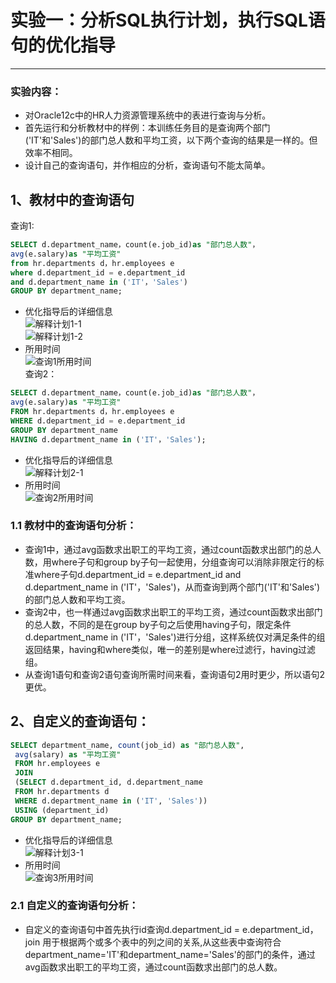 # 实验一：分析SQL执行计划，执行SQL语句的优化指导
---
### 实验内容：
- 对Oracle12c中的HR人力资源管理系统中的表进行查询与分析。
- 首先运行和分析教材中的样例：本训练任务目的是查询两个部门('IT'和'Sales')的部门总人数和平均工资，以下两个查询的结果是一样的。但效率不相同。
- 设计自己的查询语句，并作相应的分析，查询语句不能太简单。
## 1、教材中的查询语句
查询1:  
```sql 
SELECT d.department_name，count(e.job_id)as "部门总人数"，
avg(e.salary)as "平均工资"
from hr.departments d，hr.employees e
where d.department_id = e.department_id
and d.department_name in ('IT'，'Sales')
GROUP BY department_name;
```
+ 优化指导后的详细信息  
![解释计划1-1](./计划1.png)  
![解释计划1-2](./计划2.png)   
+ 所用时间  
![查询1所用时间](./01.png)  
查询2：  
```sql 
SELECT d.department_name，count(e.job_id)as "部门总人数"，
avg(e.salary)as "平均工资"
FROM hr.departments d，hr.employees e
WHERE d.department_id = e.department_id
GROUP BY department_name
HAVING d.department_name in ('IT'，'Sales');
```
+ 优化指导后的详细信息    
![解释计划2-1](./计划2-1.png)  
+ 所用时间  
![查询2所用时间](./02.png)   
### 1.1 教材中的查询语句分析：  
- 查询1中，通过avg函数求出职工的平均工资，通过count函数求出部门的总人数，用where子句和group by子句一起使用，分组查询可以消除非限定行的标准where子句d.department_id = e.department_id   and d.department_name in ('IT'，'Sales')，从而查询到两个部门('IT'和'Sales')的部门总人数和平均工资。
- 查询2中，也一样通过avg函数求出职工的平均工资，通过count函数求出部门的总人数，不同的是在group by子句之后使用having子句，限定条件d.department_name in ('IT'，'Sales')进行分组，这样系统仅对满足条件的组返回结果，having和where类似，唯一的差别是where过滤行，having过滤组。
- 从查询1语句和查询2语句查询所需时间来看，查询语句2用时更少，所以语句2更优。
## 2、自定义的查询语句：
```sql
SELECT department_name, count(job_id) as "部门总人数", 
 avg(salary) as "平均工资"
 FROM hr.employees e
 JOIN
 (SELECT d.department_id, d.department_name
 FROM hr.departments d
 WHERE d.department_name in ('IT', 'Sales'))
 USING (department_id)
GROUP BY department_name;
```
+ 优化指导后的详细信息    
![解释计划3-1](./3-1.png)   
+ 所用时间   
![查询3所用时间](./3.png)  
### 2.1 自定义的查询语句分析：
- 自定义的查询语句中首先执行id查询d.department_id = e.department_id， join 用于根据两个或多个表中的列之间的关系,从这些表中查询符合department_name='IT'和department_name='Sales'的部门的条件，通过avg函数求出职工的平均工资，通过count函数求出部门的总人数。



